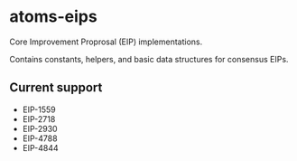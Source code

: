 # atoms-eips

Core Improvement Proprosal (EIP) implementations.

Contains constants, helpers, and basic data structures for consensus EIPs.

## Current support

- EIP-1559
- EIP-2718
- EIP-2930
- EIP-4788
- EIP-4844

